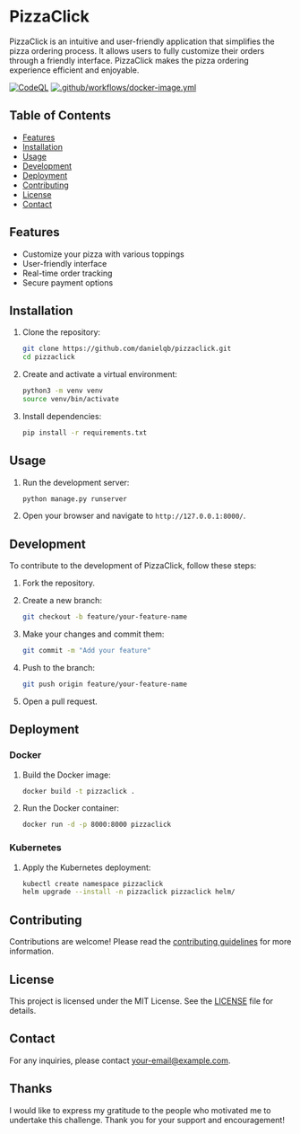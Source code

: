 # PizzaClick

PizzaClick is an intuitive and user-friendly application that simplifies the pizza ordering process. It allows users to fully customize their orders through a friendly interface. PizzaClick makes the pizza ordering experience efficient and enjoyable.

[![CodeQL](https://github.com/danielqb/PizzaClick/actions/workflows/github-code-scanning/codeql/badge.svg)](https://github.com/danielqb/PizzaClick/actions/workflows/github-code-scanning/codeql)
[![.github/workflows/docker-image.yml](https://github.com/danielqb/PizzaClick/actions/workflows/docker-image.yml/badge.svg)](https://github.com/danielqb/PizzaClick/actions/workflows/docker-image.yml)

## Table of Contents

- [Features](#features)
- [Installation](#installation)
- [Usage](#usage)
- [Development](#development)
- [Deployment](#deployment)
- [Contributing](#contributing)
- [License](#license)
- [Contact](#contact)

## Features

- Customize your pizza with various toppings
- User-friendly interface
- Real-time order tracking
- Secure payment options

## Installation

1. Clone the repository:
    ```sh
    git clone https://github.com/danielqb/pizzaclick.git
    cd pizzaclick
    ```

2. Create and activate a virtual environment:
    ```sh
    python3 -m venv venv
    source venv/bin/activate
    ```

3. Install dependencies:
    ```sh
    pip install -r requirements.txt
    ```

## Usage

1. Run the development server:
    ```sh
    python manage.py runserver
    ```

2. Open your browser and navigate to `http://127.0.0.1:8000/`.

## Development

To contribute to the development of PizzaClick, follow these steps:

1. Fork the repository.
2. Create a new branch:
    ```sh
    git checkout -b feature/your-feature-name
    ```

3. Make your changes and commit them:
    ```sh
    git commit -m "Add your feature"
    ```

4. Push to the branch:
    ```sh
    git push origin feature/your-feature-name
    ```

5. Open a pull request.

## Deployment

### Docker

1. Build the Docker image:
    ```sh
    docker build -t pizzaclick .
    ```

2. Run the Docker container:
    ```sh
    docker run -d -p 8000:8000 pizzaclick
    ```

### Kubernetes

1. Apply the Kubernetes deployment:
    ```sh
    kubectl create namespace pizzaclick
    helm upgrade --install -n pizzaclick pizzaclick helm/
    ```

## Contributing

Contributions are welcome! Please read the [contributing guidelines](CONTRIBUTING.md) for more information.

## License

This project is licensed under the MIT License. See the [LICENSE](LICENSE) file for details.

## Contact

For any inquiries, please contact [your-email@example.com](mailto:your-email@example.com).

## Thanks
I would like to express my gratitude to the people who motivated me to undertake this challenge.
Thank you for your support and encouragement!
